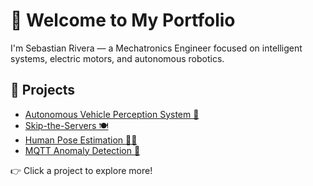 # 👋 Welcome to My Portfolio

I'm Sebastian Rivera — a Mechatronics Engineer focused on intelligent systems, electric motors, and autonomous robotics.

## 🚀 Projects

- [Autonomous Vehicle Perception System 🚗](projects/gowrench-autonomy/)
- [Skip-the-Servers 🍽️](/projects/skip-the-servers/)
- [Human Pose Estimation 🧍‍♂️](/projects/pose-estimation/)
- [MQTT Anomaly Detection 📡](/projects/mqtt-anomaly/)

👉 Click a project to explore more!

